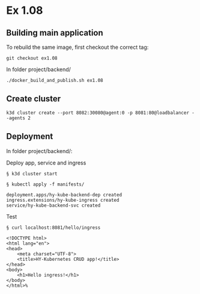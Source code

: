 # Ex 1.08

## Building main application

To rebuild the same image, first checkout the correct tag:

```
git checkout ex1.08
```

In folder project/backend/

```
./docker_build_and_publish.sh ex1.08
```

## Create cluster

```
k3d cluster create --port 8082:30080@agent:0 -p 8081:80@loadbalancer --agents 2
```

## Deployment

In folder project/backend/:

Deploy app, service and ingress

```
§ k3d cluster start

§ kubectl apply -f manifests/

deployment.apps/hy-kube-backend-dep created
ingress.extensions/hy-kube-ingress created
service/hy-kube-backend-svc created
```

Test

```
§ curl localhost:8081/hello/ingress

<!DOCTYPE html>
<html lang="en">
<head>
    <meta charset="UTF-8">
    <title>HY-Kubernetes CRUD app!</title>
</head>
<body>
    <h1>Hello ingress!</h1>
</body>
</html>%  
```

